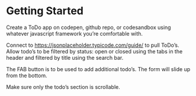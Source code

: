 # Getting Started

Create a ToDo app on codepen, github repo, or codesandbox using whatever javascript framework you’re comfortable with.

Connect to https://jsonplaceholder.typicode.com/guide/ to pull ToDo’s. Allow todo’s to be filtered by status: open or closed using the tabs in the
header and filtered by title using the search bar.

The FAB button is to be used to add additional todo’s. The form will slide up from the bottom.

Make sure only the todo’s section is scrollable.
